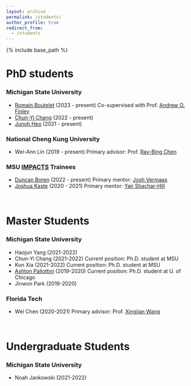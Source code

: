```yaml
---
layout: archive
permalink: /students/
author_profile: true
redirect_from:
  - /students
---
```


{% include base_path %}

PhD students
======

### Michigan State University
* [Romain Boutelet](https://directory.natsci.msu.edu/Directory/Profiles/Person/102496?org=2&group=188) (2023 -  present) Co-supervised with Prof. [Andrew O. Finley](https://www.finley-lab.com/)
* [Chun-Yi Chang](https://directory.natsci.msu.edu/Directory/Profiles/Person/102448?org=2&group=188) (2022 -  present)
* [Junoh Heo](https://directory.natsci.msu.edu/Directory/Profiles/Person/102488?org=2&group=188) (2021 -  present)

### National Cheng Kung University

* Wei-Ann Lin (2019 -  present) 
    Primary advisor: Prof. [Ray-Bing Chen](https://sites.google.com/view/ray-bingchenswebsite/home)

### MSU [IMPACTS](https://impacts.natsci.msu.edu/) Trainees

* [Duncan Boren](https://directory.natsci.msu.edu/Directory/Profiles/Person/100315) (2022 -  present) 
    Primary mentor: [Josh Vermaas](https://directory.natsci.msu.edu/Directory/Profiles/Person/100419)
* [Joshua Kaste](https://directory.natsci.msu.edu/Directory/Profiles/Person/100288) (2020 -  2021) 
    Primary mentor: [Yair Shachar-Hill](https://shachar-hilllab.natsci.msu.edu/)

<br>
  
Master Students
======

### Michigan State University

* Haojun Yang  (2021-2022)
* Chun-Yi Chang (2021-2022)
    Current position: Ph.D. student at MSU
* Kun Xia (2021-2022)
    Current position: Ph.D. student at MSU
* [Ashton Pallottini](https://www.ashtonpallottini.com/) (2019-2020)
    Current position: Ph.D. student at U. of Chicago
* Jinwon Park (2019-2020)

### Florida Tech

* Wei Chen (2020-2021)
    Primary advisor: Prof. [Xingjian Wang](https://www.depe.tsinghua.edu.cn/depeen/info/1297/1261.htm)


<br>

Undergraduate Students
======

### Michigan State University

* Noah Jankowski (2021-2022)
